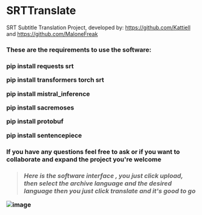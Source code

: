 # SRTTranslate
SRT Subtitle Translation Project, developed by: https://github.com/Kattiell and https://github.com/MaloneFreak

<h3 display="inline"> These are the requirements to use the software:<h3/>
<p>
pip install requests srt
	</p>
	<p>
pip install transformers torch srt
	</p>
	<p>
pip install mistral_inference
  </p>
  <p>
pip install sacremoses
  </p>
  <p>
pip install protobuf
  </p>
  <p>
pip install sentencepiece
 </p>

<h3>If you have any questions feel free to ask or if you want to collaborate and expand the project you're welcome<h3/>

<blockquote> <em> Here is the software interface , you just click upload, then select the archive language and the desired language then you just click translate and it's good to go </em> </blockquote>

![image](https://github.com/MaloneFreak/SRTTranslate/assets/64443527/cc20f860-300b-4a40-86de-c2a8d1b06f74)

